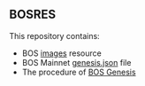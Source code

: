 BOSRES
------

This repository contains:
* BOS [images](./images) resource
* BOS Mainnet [genesis.json](./genesis.json) file
* The procedure of [BOS Genesis](./BOS_Genesis.jso)
